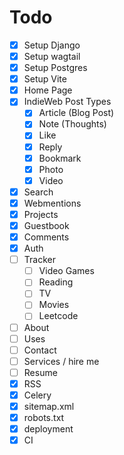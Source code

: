 # Todo

- [x] Setup Django
- [x] Setup wagtail
- [x] Setup Postgres
- [x] Setup Vite
- [x] Home Page
- [x] IndieWeb Post Types
    - [x] Article (Blog Post)
    - [x] Note (Thoughts)
    - [x] Like
    - [x] Reply
    - [x] Bookmark
    - [x] Photo
    - [x] Video
- [x] Search
- [x] Webmentions
- [x] Projects
- [x] Guestbook
- [x] Comments
- [x] Auth
- [ ] Tracker
    - [ ] Video Games
    - [ ] Reading
    - [ ] TV
    - [ ] Movies
    - [ ] Leetcode
- [ ] About
- [ ] Uses
- [ ] Contact
- [ ] Services / hire me
- [ ] Resume
- [x] RSS
- [x] Celery
- [x] sitemap.xml
- [x] robots.txt
- [x] deployment
- [x] CI
